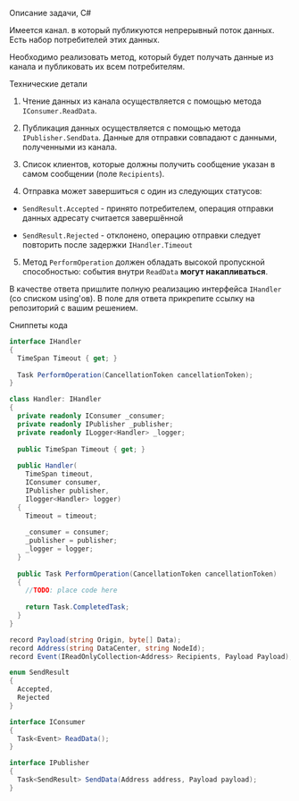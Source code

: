 Описание задачи, C#

Имеется канал. в который публикуются непрерывный поток данных. Есть набор потребителей этих данных. 

Необходимо реализовать метод, который будет получать данные из канала и публиковать их всем потребителям.




Технические детали

1. Чтение данных из канала осуществляется с помощью метода `IConsumer.ReadData`.

2. Публикация данных осуществляется с помощью метода `IPublisher.SendData`. Данные для отправки совпадают с данными, полученными из канала.

3. Список клиентов, которые должны получить сообщение указан в самом сообщении (поле `Recipients`).

4. Отправка может завершиться с один из следующих статусов: 

  * `SendResult.Accepted` - принято потребителем, операция отправки данных адресату считается завершённой

  * `SendResult.Rejected` - отклонено, операцию отправки следует повторить после задержки `IHandler.Timeout`

5. Метод `PerformOperation` должен обладать высокой пропускной способностью: события внутри `ReadData` **могут накапливаться**.




В качестве ответа пришлите полную реализацию интерфейса `IHandler` (со списком using'ов). В поле для ответа прикрепите ссылку на репозиторий с вашим решением.




Сниппеты кода

```csharp
interface IHandler 
{
  TimeSpan Timeout { get; }
   
  Task PerformOperation(CancellationToken cancellationToken);
}

class Handler: IHandler
{
  private readonly IConsumer _consumer;
  private readonly IPublisher _publisher;
  private readonly ILogger<Handler> _logger;
   
  public TimeSpan Timeout { get; }
   
  public Handler(
    TimeSpan timeout,
    IConsumer consumer,
    IPublisher publisher,
    Ilogger<Handler> logger)
  {
    Timeout = timeout;
     
    _consumer = consumer;
    _publisher = publisher;   
    _logger = logger;
  }
   
  public Task PerformOperation(CancellationToken cancellationToken)
  {
    //TODO: place code here
     
    return Task.CompletedTask;
  }
}

record Payload(string Origin, byte[] Data);
record Address(string DataCenter, string NodeId);
record Event(IReadOnlyCollection<Address> Recipients, Payload Payload);

enum SendResult
{
  Accepted,
  Rejected
}

interface IConsumer
{
  Task<Event> ReadData();
}

interface IPublisher
{
  Task<SendResult> SendData(Address address, Payload payload);   
}
```
